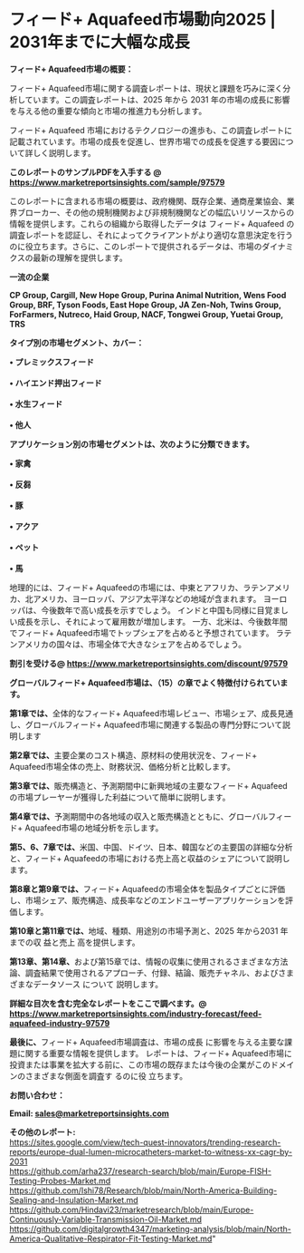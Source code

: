 # フィード+ Aquafeed市場動向2025 | 2031年までに大幅な成長

<strong><b>フィード+ Aquafeed市場の概要：</b></strong>

フィード+ Aquafeed市場に関する調査レポートは、現状と課題を巧みに深く分析しています。この調査レポートは、2025 年から 2031 年の市場の成長に影響を与える他の重要な傾向と市場の推進力も分析します。

フィード+ Aquafeed 市場におけるテクノロジーの進歩も、この調査レポートに記載されています。市場の成長を促進し、世界市場での成長を促進する要因について詳しく説明します。

<strong>このレポートのサンプルPDFを入手する @ <a href=https://www.marketreportsinsights.com/sample/97579>https://www.marketreportsinsights.com/sample/97579</a></strong>

このレポートに含まれる市場の概要は、政府機関、既存企業、通商産業協会、業界ブローカー、その他の規制機関および非規制機関などの幅広いリソースからの情報を提供します。これらの組織から取得したデータは フィード+ Aquafeed の調査レポートを認証し、それによってクライアントがより適切な意思決定を行うのに役立ちます。さらに、このレポートで提供されるデータは、市場のダイナミクスの最新の理解を提供します。

<strong>一流の企業</strong>

<strong><b>CP Group, Cargill, New Hope Group, Purina Animal Nutrition, Wens Food Group, BRF, Tyson Foods, East Hope Group, JA Zen-Noh, Twins Group, ForFarmers, Nutreco, Haid Group, NACF, Tongwei Group, Yuetai Group, TRS</b></strong>

<strong><b>タイプ別の市場セグメント、カバー：</b></strong>

<strong>• プレミックスフィード<br><br>• ハイエンド押出フィード<br><br>• 水生フィード<br><br>• 他人</strong>

<strong><b>アプリケーション別の市場セグメントは、次のように分類できます。</b></strong>

<strong>• 家禽<br><br>• 反芻<br><br>• 豚<br><br>• アクア<br><br>• ペット<br><br>• 馬</strong>

 地理的には、フィード+ Aquafeedの市場には、中東とアフリカ、ラテンアメリカ、北アメリカ、ヨーロッパ、アジア太平洋などの地域が含まれます。 ヨーロッパは、今後数年で高い成長を示すでしょう。 インドと中国も同様に目覚ましい成長を示し、それによって雇用数が増加します。 一方、北米は、今後数年間でフィード+ Aquafeed市場でトップシェアを占めると予想されています。 ラテンアメリカの国々は、市場全体で大きなシェアを占めるでしょう。

<strong>割引を受ける@ <a href=https://www.marketreportsinsights.com/discount/97579>https://www.marketreportsinsights.com/discount/97579</a></strong>

<strong><b>グローバルフィード+ Aquafeed市場は、（15）の章でよく特徴付けられています。</b></strong>

<strong><b>第</b></strong><strong><b>1章では、</b></strong>全体的なフィード+ Aquafeed市場レビュー、市場シェア、成長見通し、グローバルフィード+ Aquafeed市場に関連する製品の専門分野について説明します

<strong><b>第2章では、</b></strong>主要企業のコスト構造、原材料の使用状況を、フィード+ Aquafeed市場全体の売上、財務状況、価格分析と比較します。

<strong><b>第3章では、</b></strong>販売構造と、予測期間中に新興地域の主要なフィード+ Aquafeedの市場プレーヤーが獲得した利益について簡単に説明します。

<strong><b>第4章では、</b></strong>予測期間中の各地域の収入と販売構造とともに、グローバルフィード+ Aquafeed市場の地域分析を示します。

<strong><b>第5、6、7章では、</b></strong>米国、中国、ドイツ、日本、韓国などの主要国の詳細な分析と、フィード+ Aquafeedの市場における売上高と収益のシェアについて説明します。

<strong><b>第8章と第9章では、</b></strong>フィード+ Aquafeedの市場全体を製品タイプごとに評価し、市場シェア、販売構造、成長率などのエンドユーザーアプリケーションを評価します。

<strong><b>第10章と第11章では、</b></strong>地域、種類、用途別の市場予測と、2025 年から2031 年までの収 益と売上 高を提供します。

<strong><b>第13章、第14章、</b></strong>および第15章では、情報の収集に使用されるさまざまな方法論、調査結果で使用されるアプローチ、付録、結論、販売チャネル、およびさまざまなデータソース について 説明します。

<strong>詳細な目次を含む完全なレポートをここで調べます。@ <a href=https://www.marketreportsinsights.com/industry-forecast/feed-aquafeed-industry-97579>https://www.marketreportsinsights.com/industry-forecast/feed-aquafeed-industry-97579</a></strong>

<strong><b>最後に、</b></strong>フィード+ Aquafeed市場調査は、市場の成長 に影響を</a>与える主要な課題に関する重要な情報を提供します。 レポートは、フィード+ Aquafeed市場に投資または事業を拡大する前に、この市場の既存または今後の企業がこのドメインのさまざまな側面を調査す るのに役 立ちます。

<strong><b>お問い合わせ：</b></strong>

<strong>Email: </strong><a href=mailto:sales@marketreportsinsights.com><strong>sales@marketreportsinsights.com</strong></a>

<strong>その他のレポート:</strong>
<br>
<a href=https://sites.google.com/view/tech-quest-innovators/trending-research-reports/europe-dual-lumen-microcatheters-market-to-witness-xx-cagr-by-2031>https://sites.google.com/view/tech-quest-innovators/trending-research-reports/europe-dual-lumen-microcatheters-market-to-witness-xx-cagr-by-2031</a>
<br>
<a href=https://github.com/arha237/research-search/blob/main/Europe-FISH-Testing-Probes-Market.md>https://github.com/arha237/research-search/blob/main/Europe-FISH-Testing-Probes-Market.md</a>
<br>
<a href=https://github.com/Ishi78/Research/blob/main/North-America-Building-Sealing-and-Insulation-Market.md>https://github.com/Ishi78/Research/blob/main/North-America-Building-Sealing-and-Insulation-Market.md</a>
<br>
<a href=https://github.com/Hindavi23/marketresearch/blob/main/Europe-Continuously-Variable-Transmission-Oil-Market.md>https://github.com/Hindavi23/marketresearch/blob/main/Europe-Continuously-Variable-Transmission-Oil-Market.md</a>
<br>
<a href=https://github.com/digitalgrowth4347/marketing-analysis/blob/main/North-America-Qualitative-Respirator-Fit-Testing-Market.md>https://github.com/digitalgrowth4347/marketing-analysis/blob/main/North-America-Qualitative-Respirator-Fit-Testing-Market.md</a>"
